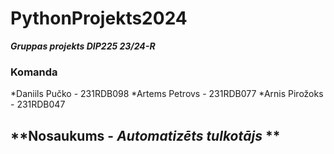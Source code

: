 # **PythonProjekts2024**
***Gruppas projekts DIP225 23/24-R***
### **Komanda**
*Daniils Pučko - 231RDB098
*Artems Petrovs - 231RDB077
*Arnis Pirožoks - 231RDB047
## **Nosaukums - _Automatizēts tulkotājs_ **
